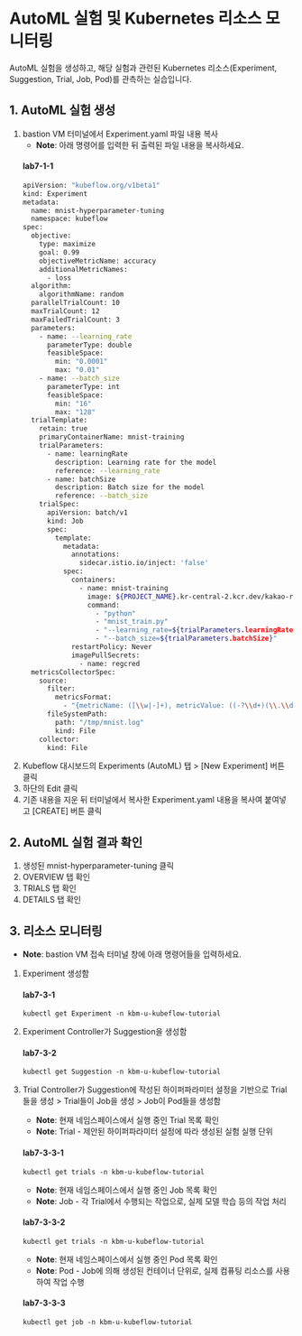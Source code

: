 # AutoML 실험 및 Kubernetes 리소스 모니터링
AutoML 실험을 생성하고, 해당 실험과 관련된 Kubernetes 리소스(Experiment, Suggestion, Trial, Job, Pod)를 관측하는 실습입니다.

## 1. AutoML 실험 생성
1. bastion VM 터미널에서 Experiment.yaml 파일 내용 복사
   - **Note**: 아래 명령어를 입력한 뒤 출력된 파일 내용을 복사하세요.
    #### **lab7-1-1**
    ```bash
    apiVersion: "kubeflow.org/v1beta1"
    kind: Experiment
    metadata:
      name: mnist-hyperparameter-tuning
      namespace: kubeflow
    spec:
      objective:
        type: maximize
        goal: 0.99
        objectiveMetricName: accuracy
        additionalMetricNames:
          - loss
      algorithm:
        algorithmName: random
      parallelTrialCount: 10
      maxTrialCount: 12
      maxFailedTrialCount: 3
      parameters:
        - name: --learning_rate
          parameterType: double
          feasibleSpace:
            min: "0.0001"
            max: "0.01"
        - name: --batch_size
          parameterType: int
          feasibleSpace:
            min: "16"
            max: "128"
      trialTemplate:
        retain: true
        primaryContainerName: mnist-training
        trialParameters:
          - name: learningRate
            description: Learning rate for the model
            reference: --learning_rate
          - name: batchSize
            description: Batch size for the model
            reference: --batch_size
        trialSpec:
          apiVersion: batch/v1
          kind: Job
          spec:
            template:
              metadata:
                annotations:
                  sidecar.istio.io/inject: 'false'
              spec:
                containers:
                  - name: mnist-training
                    image: ${PROJECT_NAME}.kr-central-2.kcr.dev/kakao-registry/hyperpram
                    command:
                      - "python"
                      - "mnist_train.py"
                      - "--learning_rate=${trialParameters.learningRate}"
                      - "--batch_size=${trialParameters.batchSize}"
                restartPolicy: Never
                imagePullSecrets:
                  - name: regcred
      metricsCollectorSpec:
        source:
          filter:
            metricsFormat:
              - "{metricName: ([\\w|-]+), metricValue: ((-?\\d+)(\\.\\d+)?)}"
          fileSystemPath:
            path: "/tmp/mnist.log"
            kind: File
        collector:
          kind: File
    ```
2. Kubeflow 대시보드의 Experiments (AutoML) 탭 > [New Experiment] 버튼 클릭
3. 하단의 Edit 클릭
4. 기존 내용을 지운 뒤 터미널에서 복사한 Experiment.yaml 내용을 복사여 붙여넣고 [CREATE] 버튼 클릭

## 2. AutoML 실험 결과 확인
1. 생성된 mnist-hyperparameter-tuning 클릭
2. OVERVIEW 탭 확인
3. TRIALS 탭 확인
4. DETAILS 탭 확인

## 3. 리소스 모니터링
- **Note**: bastion VM 접속 터미널 창에 아래 명령어들을 입력하세요.
1. Experiment 생성함
    #### **lab7-3-1**
    ```
    kubectl get Experiment -n kbm-u-kubeflow-tutorial
    ```
2. Experiment Controller가 Suggestion을 생성함
    #### **lab7-3-2**
    ```
    kubectl get Suggestion -n kbm-u-kubeflow-tutorial
    ```
3. Trial Controller가 Suggestion에 작성된 하이퍼파라미터 설정을 기반으로 Trial들을 생성 > Trial들이 Job을 생성 > Job이 Pod들을 생성함
    - **Note**: 현재 네임스페이스에서 실행 중인 Trial 목록 확인
    - **Note**: Trial - 제안된 하이퍼파라미터 설정에 따라 생성된 실험 실행 단위
   #### **lab7-3-3-1**
    ```
    kubectl get trials -n kbm-u-kubeflow-tutorial
    ```

    - **Note**: 현재 네임스페이스에서 실행 중인 Job 목록 확인
    - **Note**: Job - 각 Trial에서 수행되는 작업으로, 실제 모델 학습 등의 작업 처리
   #### **lab7-3-3-2**
    ```
    kubectl get trials -n kbm-u-kubeflow-tutorial
    ```
    
   - **Note**: 현재 네임스페이스에서 실행 중인 Pod 목록 확인
   - **Note**: Pod - Job에 의해 생성된 컨테이너 단위로, 실제 컴퓨팅 리소스를 사용하여 작업 수행
   #### **lab7-3-3-3**
   ```
   kubectl get job -n kbm-u-kubeflow-tutorial
   ```
